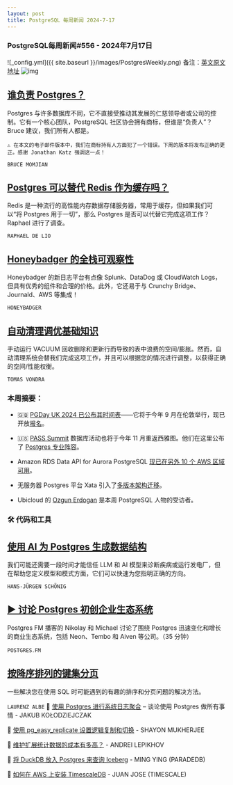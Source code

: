 ```yaml
---
layout: post
title: PostgreSQL 每周新闻 2024-7-17
---
```

### PostgreSQL每周新闻#556 - 2024年7月17日
![_config.yml]({{ site.baseurl }}/images/PostgresWeekly.png)
备注：[英文原文地址](https://postgresweekly.com/issues/562)
![img](https://res.cloudinary.com/cpress/image/upload/w_1280,e_sharpen:60,q_auto/xdevwityrinadlvs7ujg.jpg)
## [谁负责 Postgres？](https://postgresweekly.com/link/157631/web)
Postgres 与许多数据库不同，它不直接受推动其发展的仁慈领导者或公司的控制。它有一个核心团队，PostgreSQL 社区协会拥有商标，但谁是“负责人”？Bruce 建议，我们所有人都是。

```
⚠️ 在本文的电子邮件版本中，我们在商标持有人方面犯了一个错误。下周的版本将发布正确的更正。感谢 Jonathan Katz 强调这一点！
```

`BRUCE MOMJIAN `

## [Postgres 可以替代 Redis 作为缓存吗？](https://postgresweekly.com/link/157632/web)
Redis 是一种流行的高性能内存数据存储服务器，常用于缓存，但如果我们可以“将 Postgres 用于一切”，那么 Postgres 是否可以代替它完成这项工作？ Raphael 进行了调查。


`RAPHAEL DE LIO `
## [Honeybadger 的全栈可观察性](https://postgresweekly.com/link/157630/web)
Honeybadger 的新日志平台有点像 Splunk、DataDog 或 CloudWatch Logs，但具有优秀的组件和合理的价格。此外，它还易于与 Crunchy Bridge、Journald、AWS 等集成！


`HONEYBADGER  `
## [自动清理调优基础知识](https://postgresweekly.com/link/157634/web)
手动运行 VACUUM 回收删除和更新行而导致的表中浪费的空间/膨胀。然而，自动清理系统会替我们完成这项工作，并且可以根据您的情况进行调整，以获得正确的空间/性能权衡。


`TOMAS VONDRA  `

### 本周摘要：

* 🇬🇧 [PGDay UK 2024 已公布其时间表](https://postgresweekly.com/link/157635/web)——它将于今年 9 月在伦敦举行，现已开放[报名](https://postgresweekly.com/link/157636/web)。

* 🇺🇸 [PASS Summit](https://postgresweekly.com/link/157649/web) 数据库活动也将于今年 11 月重返西雅图。他们在这里公布了 [Postgres 专业阵容](https://postgresweekly.com/link/157650/web)。

* Amazon RDS Data API for Aurora PostgreSQL [现已在另外 10 个 AWS 区域可用](https://postgresweekly.com/link/157637/web)。

* 无服务器 Postgres 平台 Xata 引入了[多版本架构迁移](https://postgresweekly.com/link/157638/web)。

* Ubicloud 的 [Ozgun Erdogan](https://postgresweekly.com/link/157639/web) 是本周 PostgreSQL 人物的受访者。

### 🛠 代码和工具

## [使用 AI 为 Postgres 生成数据结构](https://postgresweekly.com/link/157640/web)
我们可能还需要一段时间才能信任 LLM 和 AI 模型来诊断疾病或运行发电厂，但在帮助您定义模型和模式方面，它们可以快速为您指明正确的方向。


`HANS-JÜRGEN SCHÖNIG `

## [▶ 讨论 Postgres 初创企业生态系统](https://postgresweekly.com/link/157641/web)
Postgres FM 播客的 Nikolay 和 Michael 讨论了围绕 Postgres 迅速变化和增长的商业生态系统，包括 Neon、Tembo 和 Aiven 等公司。（35 分钟）


`POSTGRES․FM`

## [按降序排列的键集分页](https://postgresweekly.com/link/157643/web)
一些解决您在使用 SQL 时可能遇到的有趣的排序和分页问题的解决方法。


`LAURENZ ALBE`
📄 [使用 Postgres 进行系统日志聚合](https://postgresweekly.com/link/157644/web) – 谈论使用 Postgres 做所有事情 - JAKUB KOŁODZIEJCZAK

📄 [使用 pg_easy_replicate 设置逻辑复制和切换](https://postgresweekly.com/link/157645/web) - SHAYON MUKHERJEE

📄 [维护扩展统计数据的成本有多高？](https://postgresweekly.com/link/157646/web) - ANDREI LEPIKHOV

📄 [将 DuckDB 放入 Postgres 来查询 Iceberg](https://postgresweekly.com/link/157647/web) - MING YING (PARADEDB)

📄 [如何在 AWS 上安装 TimescaleDB](https://postgresweekly.com/link/157648/web) - JUAN JOSE (TIMESCALE)

